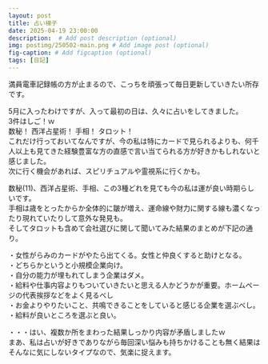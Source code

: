```yaml
---
layout: post
title: 占い梯子
date: 2025-04-19 23:00:00
description:  # Add post description (optional)
img: postimg/250502-main.png # Add image post (optional)
fig-caption: # Add figcaption (optional)
tags: [日記]
---
```


満員電車記録帳の方が止まるので、こっちを頑張って毎日更新していきたい所存です。<br>

5月に入ったわけですが、入って最初の日は、久々に占いをしてきました。<br>
3件はしご！ｗ<br>
数秘！ 西洋占星術！ 手相！ タロット！<br>
これだけ行っておいてなんですが、今の私は特にカードで見られるよりも、何千人以上も見てきた経験豊富な方の直感で言い当てられる方が好きかもしれないと感じました。<br>
次に行く機会があれば、スピリチュアルや霊視系に行くかも。

数秘(11)、西洋占星術、手相、この3種どれを見ても今の私は運が良い時期らしいです。<br>
手相は歳をとったからか全体的に皺が増え、運命線や財力に関する線も濃くなったり現れていたりして意外な発見も。<br>
そしてタロットも含めて会社選びに関して聞いてみた結果のまとめが下記の通り。

・女性がらみのカードがやたら出てくる。女性と仲良くすると助けとなる。<br>
・どちらかというと小規模企業向け。<br>
・自分の能力が埋もれてしまう企業はダメ。<br>
・給料や仕事内容よりもついていきたいと思える人かどうかが重要。ホームページの代表挨拶などをよく見るべし<br>
・お金よりやりたいこと、共鳴できることをしていると感じる企業を選ぶべし。<br>
・給料が良いところを選ぶと良い。

・・・はい、複数か所をまわった結果しっかり内容が矛盾しましたｗ<br>
まあ、私は占いが好きでありながら毎回深い悩みも持ちかけることも無く結果はそんなに気にしないタイプなので、気楽に捉えます。
